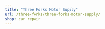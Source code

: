 ```yaml
---
title: "Three Forks Motor Supply"
url: /three-forks/three-forks-motor-supply/
shop: car repair
---
```


